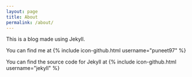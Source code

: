 ```yaml
---
layout: page
title: About
permalink: /about/
---
```


This is a blog made using Jekyll. 

You can find me at
{% include icon-github.html username="puneet97" %}

You can find the source code for Jekyll at
{% include icon-github.html username="jekyll" %}
